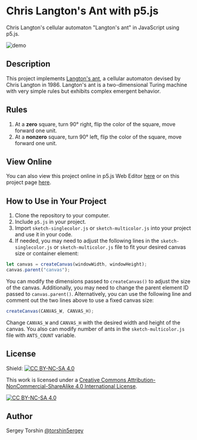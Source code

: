 # Chris Langton's Ant with p5.js

Chris Langton's cellular automaton "Langton's ant" in JavaScript using p5.js.

![demo](assets/multicolor-demo.gif)

## Description
This project implements [Langton's ant](https://en.wikipedia.org/wiki/Langton's_ant), a cellular automaton devised by Chris Langton in 1986. Langton's ant is a two-dimensional Turing machine with very simple rules but exhibits complex emergent behavior.

## Rules

1. At a **zero** square, turn 90° right, flip the color of the square, move forward one unit.
2. At a **nonzero** square, turn 90° left, flip the color of the square, move forward one unit.

## View Online

You can also view this project online in p5.js Web Editor [here](https://editor.p5js.org/torshin5ergey/full/E5ZIZMqEi) or on this project page [here](https://torshin5ergey.github.io/cellular-automata/langtons-ant/index.html).

## How to Use in Your Project

1. Clone the repository to your computer.
2. Include `p5.js` in your project.
3. Import `sketch-singlecolor.js` or `sketch-multicolor.js` into your project and use it in your code.
4. If needed, you may need to adjust the following lines in the `sketch-singlecolor.js` or `sketch-multicolor.js` file to fit your desired canvas size or container element:
```javascript
let canvas = createCanvas(windowWidth, windowHeight);
canvas.parent("canvas");
```
You can modify the dimensions passed to `createCanvas()` to adjust the size of the canvas. Additionally, you may need to change the parent element ID passed to `canvas.parent()`.
Alternatively, you can use the following line and comment out the two lines above to use a fixed canvas size:
```javascript
createCanvas(CANVAS_W, CANVAS_H);
```
Change `CANVAS_W` and `CANVAS_H` with the desired width and height of the canvas.
You also can modify number of ants in the `sketch-multicolor.js` file with `ANTS_COUNT` variable.

## License

Shield: [![CC BY-NC-SA 4.0][cc-by-nc-sa-shield]][cc-by-nc-sa]

This work is licensed under a
[Creative Commons Attribution-NonCommercial-ShareAlike 4.0 International License][cc-by-nc-sa].

[![CC BY-NC-SA 4.0][cc-by-nc-sa-image]][cc-by-nc-sa]

[cc-by-nc-sa]: http://creativecommons.org/licenses/by-nc-sa/4.0/
[cc-by-nc-sa-image]: https://licensebuttons.net/l/by-nc-sa/4.0/88x31.png
[cc-by-nc-sa-shield]: https://img.shields.io/badge/License-CC%20BY--NC--SA%204.0-lightgrey.svg

## Author

Sergey Torshin [@torshin5ergey](https://github.com/torshin5ergey)
